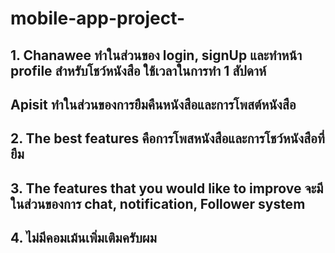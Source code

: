 # mobile-app-project-

## 1. Chanawee ทำในส่วนของ login, signUp และทำหน้า profile สำหรับโชว์หนังสือ ใช้เวลาในการทำ 1 สัปดาห์
##    Apisit ทำในส่วนของการยืมคืนหนังสือและการโพสต์หนังสือ
## 2. The best features คือการโพสหนังสือและการโชว์หนังสือที่ยืม
## 3. The features that you would like to improve จะมีในส่วนของการ chat, notification, Follower system
## 4. ไม่มีคอมเม้นเพิ่มเติมครับผม
